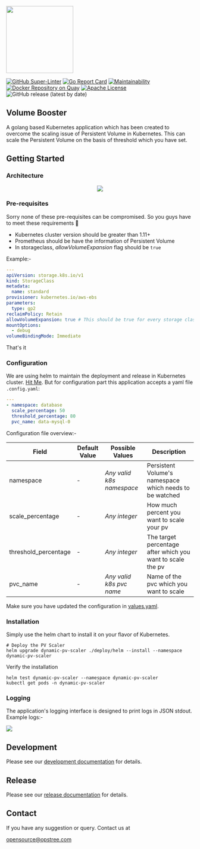 <p align="left">
  <img src="./static/dynamic-pv-scaler.svg" height="180" width="180">
</p>

[![GitHub Super-Linter](https://github.com/opstree/dynamic-pv-scaler/workflows/Lint%20Code%20Base/badge.svg)](https://github.com/opstree/dynamic-pv-scaler)
[![Go Report Card](https://goreportcard.com/badge/github.com/opstree/dynamic-pv-scaler)](https://goreportcard.com/report/github.com/opstree/dynamic-pv-scaler)
[![Maintainability](https://api.codeclimate.com/v1/badges/e60ff968a326babe871f/maintainability)](https://codeclimate.com/github/opstree/dynamic-pv-scaler/maintainability)
[![Docker Repository on Quay](https://img.shields.io/badge/container-ready-green "Docker Repository on Quay")](https://quay.io/repository/opstree/dynamic-pv-scaler)
[![Apache License](https://img.shields.io/badge/License-Apache%202.0-blue.svg)](LICENSE)
![GitHub release (latest by date)](https://img.shields.io/github/v/release/opstree/dynamic-pv-scaler)

## Volume Booster

A golang based Kubernetes application which has been created to overcome the scaling issue of Persistent Volume in Kubernetes. This can scale the Persistent Volume on the basis of threshold which you have set.

## Getting Started

### Architecture

<p align="center">
  <img src="./static/dynamic-pv-scaler-arch.png">
</p>

### Pre-requisites

Sorry none of these pre-requisites can be compromised. So you guys have to meet these requirements :slightly_smiling_face:

- Kubernetes cluster version should be greater than 1.11+
- Prometheus should be have the information of Persistent Volume
- In storageclass, *allowVolumeExpansion* flag should be `true`

Example:-

```yaml
---
apiVersion: storage.k8s.io/v1
kind: StorageClass
metadata:
  name: standard
provisioner: kubernetes.io/aws-ebs
parameters:
  type: gp2
reclaimPolicy: Retain
allowVolumeExpansion: true # This should be true for every storage class
mountOptions:
  - debug
volumeBindingMode: Immediate
```

That's it

### Configuration

We are using helm to maintain the deployment and release in Kubernetes cluster. [Hit Me](./deploy/helm). But for configuration part this application accepts a yaml file `.config.yaml`:

```yaml
---
- namespace: database
  scale_percentage: 50
  threshold_percentage: 80
  pvc_name: data-mysql-0
```

Configuration file overview:-

| **Field** | **Default Value** | **Possible Values** | **Description** |
|-----------|-------------------|---------------------|-----------------|
| namespace | - | *Any valid k8s namespace* | Persistent Volume's namespace which needs to be watched |
| scale_percentage | - | *Any integer* | How much percent you want to scale your pv |
| threshold_percentage | - | *Any integer* | The target percentage after which you want to scale the pv |
| pvc_name | - | *Any valid k8s pvc name* | Name of the pvc which you want to scale |

Make sure you have updated the configuration in [values.yaml](./deploy/helm/values.yaml).

### Installation

Simply use the helm chart to install it on your flavor of Kubernetes.

```shell
# Deploy the PV Scaler
helm upgrade dynamic-pv-scaler ./deploy/helm --install --namespace dynamic-pv-scaler
```

Verify the installation

```shell
helm test dynamic-pv-scaler --namespace dynamic-pv-scaler
kubectl get pods -n dynamic-pv-scaler
```

### Logging

The application's logging interface is designed to print logs in JSON stdout. Example logs:-

![](./static/dynamic-pv-scaler-logging.png)

## Development

Please see our [development documentation](./DEVELOPMENT.md) for details.

## Release

Please see our [release documentation](./CHANGELOG.md) for details.

## Contact

If you have any suggestion or query. Contact us at

opensource@opstree.com
